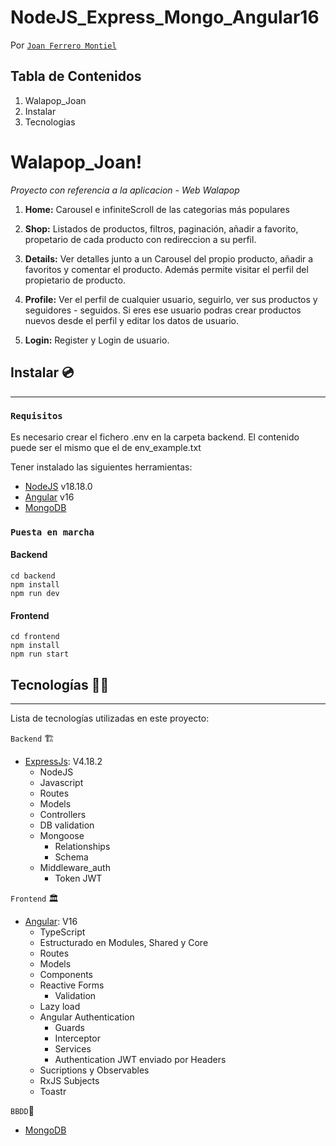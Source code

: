 # NodeJS_Express_Mongo_Angular16

Por [`Joan Ferrero Montiel`](https://github.com/JoanFerrero)  

## Tabla de Contenidos

1. Walapop_Joan
2. Instalar
3. Tecnologias


# Walapop_Joan! 
_Proyecto con referencia a la aplicacion - Web Walapop_

1. **Home:**
   Carousel e infiniteScroll de las categorias más populares

2. **Shop:**
   Listados de productos, filtros, paginación, añadir a favorito, propetario de cada producto con redireccion a su perfil.

3. **Details:**
   Ver detalles junto a un Carousel del propio producto, añadir a favoritos y comentar el producto.
   Además permite visitar el perfil del propietario de producto.

4. **Profile:**
   Ver el perfil de cualquier usuario, seguirlo, ver sus productos y seguidores - seguidos. 
   Si eres ese usuario podras crear productos nuevos desde el perfil y editar los datos de usuario.
   

5. **Login:**
   Register y Login de usuario.

## Instalar 💿

---

### `Requisitos`
Es necesario crear el fichero .env en la carpeta backend. El contenido puede ser el mismo que el de env_example.txt

Tener instalado las siguientes herramientas:

- [NodeJS](https://nodejs.org/en/download/) v18.18.0
- [Angular](https://angular.io/) v16
- [MongoDB](https://www.mongodb.com/try/download/community)

### `Puesta en marcha`

#### Backend
  ```
  cd backend
  npm install
  npm run dev
  ```

  #### Frontend
  ```
  cd frontend
  npm install
  npm run start
  ```

## Tecnologías 👨‍💻

---

Lista de tecnologías utilizadas en este proyecto:

`Backend` 🏗️

- [ExpressJs](https://expressjs.com/): V4.18.2
  - NodeJS
  - Javascript
  - Routes
  - Models
  - Controllers
  - DB validation
  - Mongoose
    - Relationships
    - Schema
  - Middleware_auth
    - Token JWT


`Frontend` 🏛️

- [Angular](https://angular.io/): V16
  - TypeScript
  - Estructurado en Modules, Shared y Core
  - Routes
  - Models
  - Components
  - Reactive Forms
    - Validation
  - Lazy load
  - Angular Authentication
    - Guards
    - Interceptor
    - Services
    - Authentication JWT enviado por Headers
  - Sucriptions y Observables
  - RxJS Subjects
  - Toastr
  

`BBDD`💾

- [MongoDB](https://www.mongodb.com/)
